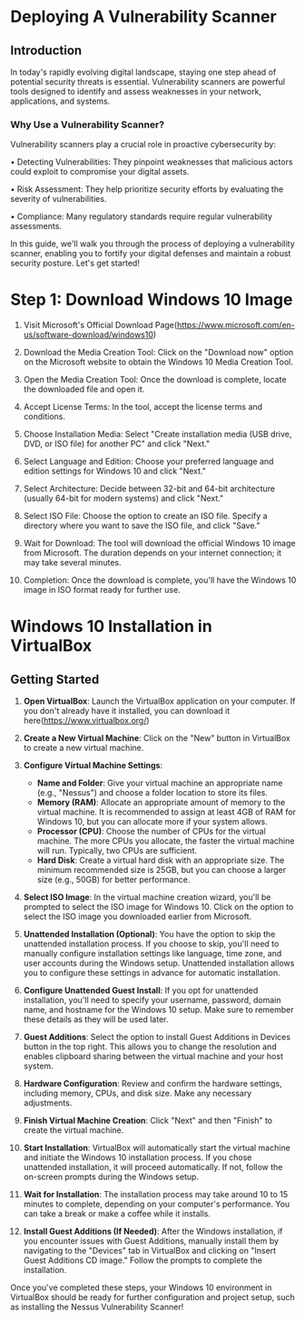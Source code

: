 # Deploying A Vulnerability Scanner

## Introduction

In today's rapidly evolving digital landscape, staying one step ahead of potential security threats is essential. Vulnerability scanners are powerful tools designed to identify and assess weaknesses in your network, applications, and systems.

### Why Use a Vulnerability Scanner?

Vulnerability scanners play a crucial role in proactive cybersecurity by:

• Detecting Vulnerabilities: They pinpoint weaknesses that malicious actors could exploit to compromise your digital assets.

• Risk Assessment: They help prioritize security efforts by evaluating the severity of vulnerabilities.

• Compliance: Many regulatory standards require regular vulnerability assessments.

In this guide, we'll walk you through the process of deploying a vulnerability scanner, enabling you to fortify your digital defenses and maintain a robust security posture. Let's get started!

# Step 1: Download Windows 10 Image
1. Visit Microsoft's Official Download Page(https://www.microsoft.com/en-us/software-download/windows10)

2. Download the Media Creation Tool: Click on the "Download now" option on the Microsoft website to obtain the Windows 10 Media Creation Tool.

3. Open the Media Creation Tool: Once the download is complete, locate the downloaded file and open it.

4. Accept License Terms: In the tool, accept the license terms and conditions.

5. Choose Installation Media: Select "Create installation media (USB drive, DVD, or ISO file) for another PC" and click "Next."

6. Select Language and Edition: Choose your preferred language and edition settings for Windows 10 and click "Next."

7. Select Architecture: Decide between 32-bit and 64-bit architecture (usually 64-bit for modern systems) and click "Next."

8. Select ISO File: Choose the option to create an ISO file. Specify a directory where you want to save the ISO file, and click "Save."

9. Wait for Download: The tool will download the official Windows 10 image from Microsoft. The duration depends on your internet connection; it may take several minutes.
   
10. Completion: Once the download is complete, you'll have the Windows 10 image in ISO format ready for further use.

# Windows 10 Installation in VirtualBox

## Getting Started

1. **Open VirtualBox**: Launch the VirtualBox application on your computer. If you don't already have it installed, you can download it here(https://www.virtualbox.org/)

2. **Create a New Virtual Machine**: Click on the "New" button in VirtualBox to create a new virtual machine.

3. **Configure Virtual Machine Settings**:

   - **Name and Folder**: Give your virtual machine an appropriate name (e.g., "Nessus") and choose a folder location to store its files.
   - **Memory (RAM)**: Allocate an appropriate amount of memory to the virtual machine. It is recommended to assign at least 4GB of RAM for Windows 10, but you can allocate more if your system allows.
   - **Processor (CPU)**: Choose the number of CPUs for the virtual machine. The more CPUs you allocate, the faster the virtual machine will run. Typically, two CPUs are sufficient.
   - **Hard Disk**: Create a virtual hard disk with an appropriate size. The minimum recommended size is 25GB, but you can choose a larger size (e.g., 50GB) for better performance.

4. **Select ISO Image**: In the virtual machine creation wizard, you'll be prompted to select the ISO image for Windows 10. Click on the option to select the ISO image you downloaded earlier from Microsoft.

5. **Unattended Installation (Optional)**: You have the option to skip the unattended installation process. If you choose to skip, you'll need to manually configure installation settings like language, time zone, and user accounts during the Windows setup. Unattended installation allows you to configure these settings in advance for automatic installation.

6. **Configure Unattended Guest Install**: If you opt for unattended installation, you'll need to specify your username, password, domain name, and hostname for the Windows 10 setup. Make sure to remember these details as they will be used later.

7. **Guest Additions**: Select the option to install Guest Additions in Devices button in the top right. This allows you to change the resolution and enables clipboard sharing between the virtual machine and your host system.

8. **Hardware Configuration**: Review and confirm the hardware settings, including memory, CPUs, and disk size. Make any necessary adjustments.

9. **Finish Virtual Machine Creation**: Click "Next" and then "Finish" to create the virtual machine.

10. **Start Installation**: VirtualBox will automatically start the virtual machine and initiate the Windows 10 installation process. If you chose unattended installation, it will proceed automatically. If not, follow the on-screen prompts during the Windows setup.

11. **Wait for Installation**: The installation process may take around 10 to 15 minutes to complete, depending on your computer's performance. You can take a break or make a coffee while it installs.

12. **Install Guest Additions (If Needed)**: After the Windows installation, if you encounter issues with Guest Additions, manually install them by navigating to the "Devices" tab in VirtualBox and clicking on "Insert Guest Additions CD image." Follow the prompts to complete the installation.

Once you've completed these steps, your Windows 10 environment in VirtualBox should be ready for further configuration and project setup, such as installing the Nessus Vulnerability Scanner!









